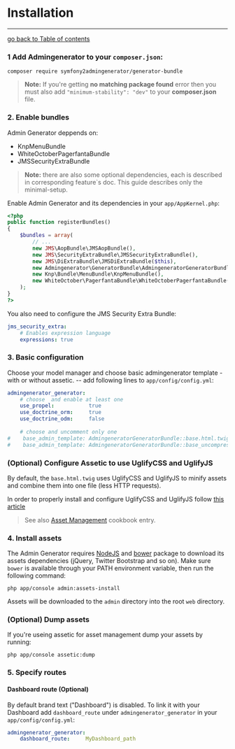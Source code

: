 # Installation
---------------------------------------

[go back to Table of contents][back-to-index]


### 1 Add Admingenerator to your `composer.json`:

`composer require symfony2admingenerator/generator-bundle`

> **Note:** If you're getting **no matching package found** error then you must also add `"minimum-stability": "dev"` to your **composer.json** file.
    
### 2. Enable bundles

Admin Generator deppends on:
 
 * KnpMenuBundle
 * WhiteOctoberPagerfantaBundle
 * JMSSecurityExtraBundle

> **Note:** there are also some optional dependencies, each is described in corresponding feature`s doc. This guide describes only the minimal-setup. 

Enable Admin Generator and its dependencies in your `app/AppKernel.php`:

```php
<?php 
public function registerBundles()
{
    $bundles = array(
        // ...
        new JMS\AopBundle\JMSAopBundle(),
        new JMS\SecurityExtraBundle\JMSSecurityExtraBundle(),
        new JMS\DiExtraBundle\JMSDiExtraBundle($this),
        new Admingenerator\GeneratorBundle\AdmingeneratorGeneratorBundle(),
        new Knp\Bundle\MenuBundle\KnpMenuBundle(),
        new WhiteOctober\PagerfantaBundle\WhiteOctoberPagerfantaBundle(),
    );
}
?>
```

You also need to configure the JMS Security Extra Bundle:

```yaml
jms_security_extra:
    # Enables expression language
    expressions: true

```

### 3. Basic configuration

Choose your model manager and choose basic admingenerator template - with or without assetic. -- add following lines to `app/config/config.yml`:

```yaml
admingenerator_generator:
    # choose  and enable at least one
    use_propel:           true
    use_doctrine_orm:     true
    use_doctrine_odm:     false
    
    # choose and uncomment only one
#    base_admin_template: AdmingeneratorGeneratorBundle::base.html.twig
#    base_admin_template: AdmingeneratorGeneratorBundle::base_uncompressed.html.twig
```

### (Optional) Configure Assetic to use UglifyCSS and UglifyJS

By default, the `base.html.twig` uses UglifyCSS and UglifyJS to minify assets and combine them into one file (less HTTP requests).

In order to properly install and configure UglifyCSS and UglifyJS follow [this article](http://symfony.com/doc/current/cookbook/assetic/uglifyjs.html)

> See also [Asset Management](http://symfony.com/doc/current/cookbook/assetic/asset_management.html) cookbook entry.

### 4. Install assets

The Admin Generator requires [NodeJS](http://nodejs.org/) and [bower](http://bower.io/) package to download its assets dependencies (jQuery, Twitter Bootstrap and so on).
Make sure `bower` is available through your PATH environment variable, then run the following command:

`php app/console admin:assets-install`

Assets will be downloaded to the `admin` directory into the root `web` directory. 

### (Optional) Dump assets

If you're useing assetic for asset management dump your assets by running:

`php app/console assetic:dump`

### 5. Specify routes

#### Dashboard route (Optional)
By default brand text ("Dashboard") is disabled. To link it with your Dashboard add `dashboard_route` under `admingenerator_generator` in your `app/config/config.yml`:

```yaml
admingenerator_generator:
    dashboard_route:     MyDashboard_path
```

[back-to-index]: https://github.com/symfony2admingenerator/GeneratorBundle/blob/master/Resources/doc/documentation.md
